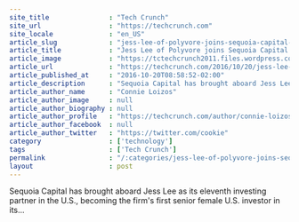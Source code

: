 ```yaml
---
site_title               : "Tech Crunch"
site_url                 : "https://techcrunch.com"
site_locale              : "en_US"
article_slug             : "jess-lee-of-polyvore-joins-sequoia-capital-as-its-11th-investing-partner"
article_title            : "Jess Lee of Polyvore joins Sequoia Capital as its 11th investing partner"
article_image            : "https://tctechcrunch2011.files.wordpress.com/2015/07/5957624393_19362daf23_b.jpg?w=764&h=400&crop=1"
article_url              : "https://techcrunch.com/2016/10/20/jess-lee-of-polyvore-joins-sequoia-capital-as-its-11th-investing-partner/"
article_published_at     : "2016-10-20T08:58:52-02:00"
article_description      : "Sequoia Capital has brought aboard Jess Lee as its eleventh investing partner in the U.S., becoming the firm's first senior female U.S. investor in its..."
article_author_name      : "Connie Loizos"
article_author_image     : null
article_author_biography : null
article_author_profile   : "https://techcrunch.com/author/connie-loizos/"
article_author_facebook  : null
article_author_twitter   : "https://twitter.com/cookie"
category                 : ['technology']
tags                     : ['Tech Crunch']
permalink                : "/:categories/jess-lee-of-polyvore-joins-sequoia-capital-as-its-11th-investing-partner/"
layout                   : post
---
```


Sequoia Capital has brought aboard Jess Lee as its eleventh investing partner in the U.S., becoming the firm's first senior female U.S. investor in its...
